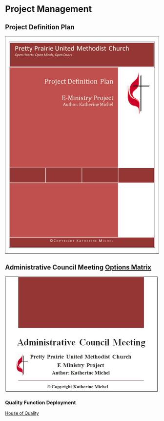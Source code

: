 # Project Management

## Project Definition Plan

![](project-management/project-definition-plan-cover.png)

## Administrative Council Meeting [Options Matrix](https://drive.google.com/file/d/0B02bpu7HZwJRUmZ1Nk15WF9wSkU/view?usp=sharing)

[![](project-management/administrative-council-meeting-slide-deck-cover.jpg)](https://drive.google.com/file/d/0B02bpu7HZwJRUmZ1Nk15WF9wSkU/view?usp=sharing)

### Quality Function Deployment

[House of Quality](http://en.wikipedia.org/wiki/House_of_Quality)



